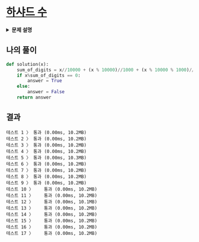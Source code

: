 # [하샤드 수](https://programmers.co.kr/learn/courses/30/lessons/12947)

<details>
<summary><strong>문제 설명</strong></summary>
<div markdown="1">
양의 정수 x가 하샤드 수이려면 x의 자릿수의 합으로 x가 나누어져야 합니다. 예를 들어 18의 자릿수 합은 1+8=9이고, 18은 9로 나누어 떨어지므로 18은 하샤드 수입니다. 자연수 x를 입력받아 x가 하샤드 수인지 아닌지 검사하는 함수, solution을 완성해주세요.<br><br>

<b>제한 조건</b><br>
x는 1 이상, 10000 이하인 정수입니다.

<b>입출력 예</b><br>
arr	return<br>
10	true<br>
12	true<br>
11	false<br>
13	false

<b>입출력 예 설명</b><br>
입출력 예 #1<br>
10의 모든 자릿수의 합은 1입니다. 10은 1로 나누어 떨어지므로 10은 하샤드 수입니다.

입출력 예 #2<br>
12의 모든 자릿수의 합은 3입니다. 12는 3으로 나누어 떨어지므로 12는 하샤드 수입니다.

입출력 예 #3<br>
11의 모든 자릿수의 합은 2입니다. 11은 2로 나누어 떨어지지 않으므로 11는 하샤드 수가 아닙니다.

입출력 예 #4<br>
13의 모든 자릿수의 합은 4입니다. 13은 4로 나누어 떨어지지 않으므로 13은 하샤드 수가 아닙니다.
</div>
</details>


## 나의 풀이
```python
def solution(x):
    sum_of_digits = x//10000 + (x % 10000)//1000 + (x % 10000 % 1000)//100 + (x % 10000 % 1000 % 100)//10 + (x % 10000 % 1000 % 100 % 10)//1
    if x%sum_of_digits == 0:      
        answer = True
    else:
        answer = False
    return answer
```

## 결과
```
테스트 1 〉	통과 (0.00ms, 10.2MB)
테스트 2 〉	통과 (0.00ms, 10.2MB)
테스트 3 〉	통과 (0.00ms, 10.2MB)
테스트 4 〉	통과 (0.00ms, 10.2MB)
테스트 5 〉	통과 (0.00ms, 10.3MB)
테스트 6 〉	통과 (0.00ms, 10.2MB)
테스트 7 〉	통과 (0.00ms, 10.2MB)
테스트 8 〉	통과 (0.00ms, 10.2MB)
테스트 9 〉	통과 (0.00ms, 10.2MB)
테스트 10 〉	통과 (0.00ms, 10.2MB)
테스트 11 〉	통과 (0.00ms, 10.2MB)
테스트 12 〉	통과 (0.00ms, 10.1MB)
테스트 13 〉	통과 (0.00ms, 10.2MB)
테스트 14 〉	통과 (0.00ms, 10.2MB)
테스트 15 〉	통과 (0.00ms, 10.2MB)
테스트 16 〉	통과 (0.00ms, 10.2MB)
테스트 17 〉	통과 (0.00ms, 10.2MB)
```
